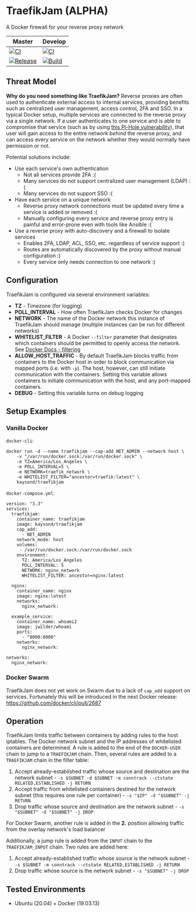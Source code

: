 # TraefikJam (ALPHA)
A Docker firewall for your reverse proxy network

| Master | Develop |
| ------------ | ------------ |
|[![CI](https://github.com/kaysond/traefikjam/workflows/CI/badge.svg?branch=master)](https://github.com/kaysond/traefikjam/actions?query=workflow%3ACI+branch%3Amaster)|[![CI](https://github.com/kaysond/traefikjam/workflows/CI/badge.svg?branch=develop)](https://github.com/kaysond/traefikjam/actions?query=workflow%3ACI+branch%3Adevelop)|
|[![Release](https://github.com/kaysond/traefikjam/workflows/Release/badge.svg)](https://github.com/kaysond/traefikjam/actions?query=workflow%3ARelease)|[![Build](https://github.com/kaysond/traefikjam/workflows/Build/badge.svg)](https://github.com/kaysond/traefikjam/actions?query=workflow%3ABuild)|

## Threat Model
**Why do you need something like TraefikJam?** Reverse proxies are often used to authenticate external access to internal services, providing benefits such as centralized user management, access control, 2FA and SSO. In a typical Docker setup, multiple services are connected to the reverse proxy via a single network. If a user authenticates to one service and is able to compromise that service (such as by using [this Pi-Hole vulnerability](http://https://natedotred.wordpress.com/2020/03/28/cve-2020-8816-pi-hole-remote-code-execution/ "this Pi-Hole vulnerability")), that user will gain access to the entire network *behind* the reverse proxy, and can access every service on the network whether they would normally have permission or not.

Potential solutions include:
* Use each service's own authentication
  * Not all services provide 2FA :(
  * Many services do not support centralized user management (LDAP)  :(
  * Many services do not support SSO  :(
* Have each service on a unique network
  * Reverse proxy network connections must be updated every time a service is added or removed :(
  * Manually configuring every service and reverse proxy entry is painful and error-prone even with tools like Ansible :(
* Use a reverse proxy with auto-discovery and a firewall to isolate services
  * Enables 2FA, LDAP, ACL, SSO, etc. regardless of service support :)
  * Routes are automatically discovered by the proxy without manual configuration :)
  * Every service only needs connection to one network :)

## Configuration
TraefikJam is configured via several environment variables:
* **TZ** - Timezone (for logging)
* **POLL_INTERVAL** - How often TraefikJam checks Docker for changes
* **NETWORK** - The name of the Docker network this instance of TraefikJam should manage (multiple instances can be run for different networks)
* **WHITELIST_FILTER** - A Docker `--filter` parameter that designates which containers should be permitted to openly access the network. See [Docker Docs - filtering](https://docs.docker.com/engine/reference/commandline/ps/#filtering)
* **ALLOW_HOST_TRAFFIC** - By default TraefikJam blocks traffic from containers to the Docker host in order to block communication via mapped ports (i.e. with `-p`). The host, however, can still initiate communication with the containers. Setting this variable allows containers to initiate communication with the host, and any port-mapped containers.
* **DEBUG** - Setting this variable turns on debug logging

## Setup Examples

### Vanilla Docker
`docker-cli`:
```
docker run -d --name traefikjam --cap-add NET_ADMIN --network host \
	-v "/var/run/docker.sock:/var/run/docker.sock" \
	-e TZ=America/Los_Angeles \
	-e POLL_INTERVAL=5 \
	-e NETWORK=traefik_network \
	-e WHITELIST_FILTER="ancestor=traefik:latest" \
	kaysond/traefikjam
```

`docker-compose.yml`:
```
version: "3.3"
services:
  traefikjam:
    container_name: traefikjam
    image: kaysond/traefikjam
	cap_add:
      - NET_ADMIN
    network_mode: host
    volumes:
     - /var/run/docker.sock:/var/run/docker.sock
    environment:
      TZ: America/Los_Angeles
      POLL_INTERVAL: 5
      NETWORK: nginx_network
      WHITELIST_FILTER: ancestor=nginx:latest

  nginx:
    container_name: nginx
    image: nginx:latest
    networks:
      nginx_network:

  example_service:
    container_name: whoami2
    image: jwilder/whoami
    ports:
      - "8000:8000"
    networks:
      nginx_network:

networks:
  nginx_network:
```

### Docker Swarm
TraefikJam does not yet work on Swarm due to a lack of `cap_add` support on services. Fortunately this will be introduced in the next Docker release: https://github.com/docker/cli/pull/2687

## Operation
TraefikJam limits traffic between containers by adding rules to the host iptables. The Docker network subnet and the IP addresses of whitelisted containers are determined. A rule is added to the end of the `DOCKER-USER` chain to jump to a `TRAEFIKJAM` chain. Then, several rules are added to a `TRAEFIKJAM`  chain in the filter table:
1. Accept already-established traffic whose source and destination are the network subnet - `-s $SUBNET -d $SUBNET -m conntrack --ctstate RELATED,ESTABLISHED -j RETURN`
2. Accept traffic from whitelisted containers destined for the network subnet (this requires one rule per container) - `-s "$IP" -d "$SUBNET" -j RETURN`
3. Drop traffic whose source and destination are the network subnet - `-s "$SUBNET" -d "$SUBNET" -j DROP`

For Docker Swarm, another rule is added in the **2.** position allowing traffic from the overlay network's load balancer

Additionally, a jump rule is added from the `INPUT` chain to the `TRAEFIKJAM_INPUT` chain. Two rules are added here:
1. Accept already-established traffic whose source is the network subnet - `-s $SUBNET -m conntrack --ctstate RELATED,ESTABLISHED -j RETURN`
2. Drop traffic whose source is the network subnet - `-s "$SUBNET" -j DROP`


## Tested Environments
* Ubuntu (20.04) + Docker (19.03.13)
